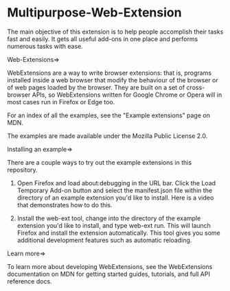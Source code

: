 # Multipurpose-Web-Extension
The main objective of this extension is to help people accomplish their tasks fast and easily. It gets all useful add-ons in one place and performs numerous tasks with ease.
 
Web-Extensions=>

WebExtensions are a way to write browser extensions: that is, programs installed inside a web browser that modify the behaviour of the browser or of web pages loaded by the browser. They are built on a set of cross-browser APIs, so WebExtensions written for Google Chrome or Opera will in most cases run in Firefox or Edge too.


For an index of all the examples, see the "Example extensions" page on MDN.

The examples are made available under the Mozilla Public License 2.0.

Installing an example=>

There are a couple ways to try out the example extensions in this repository.

1) Open Firefox and load about:debugging in the URL bar. Click the Load Temporary Add-on button and select the manifest.json file within the directory of an example extension you'd like to install. Here is a video that demonstrates how to do this.

2) Install the web-ext tool, change into the directory of the example extension you'd like to install, and type web-ext run. This will launch Firefox and install the extension automatically. This tool gives you some additional development features such as automatic reloading.


Learn more=>

To learn more about developing WebExtensions, see the WebExtensions documentation on MDN for getting started guides, tutorials, and full API reference docs.

